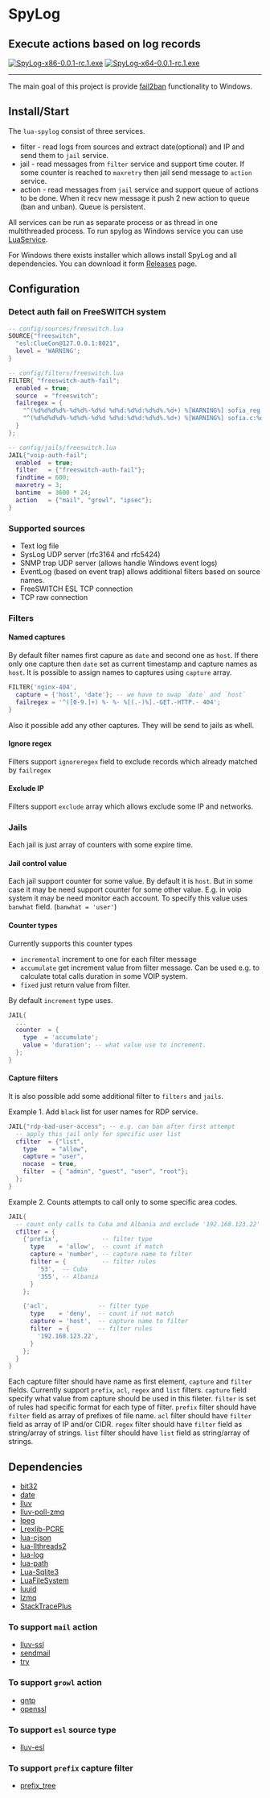 # SpyLog

## Execute actions based on log records

[![SpyLog-x86-0.0.1-rc.1.exe](https://img.shields.io/badge/0.0.1--rc.1-x86-blue.svg)](https://github.com/moteus/lua-spylog/releases/download/v0.0.1-rc.1/SpyLog-x86-0.0.1-rc.1.exe)
[![SpyLog-x64-0.0.1-rc.1.exe](https://img.shields.io/badge/0.0.1--rc.1-x64-blue.svg)](https://github.com/moteus/lua-spylog/releases/download/v0.0.1-rc.1/SpyLog-x64-0.0.1-rc.1.exe)

-----------------------------------------------------------

The main goal of this project is provide [fail2ban](http://www.fail2ban.org) functionality to Windows.

## Install/Start
The `lua-spylog` consist of three services.

 * filter - read logs from sources and extract date(optional) and IP and send them to `jail` service.
 * jail - read messages from `filter` service and support time couter. If some counter is reached to
  `maxretry` then jail send message to `action` service.
 * action - read messages from `jail` service and support queue of actions to be done. When it recv new
  message it push 2 new action to queue (ban and unban). Queue is persistent.

All services can be run as separate process or as thread in one multithreaded process.
To run spylog as Windows service you can use [LuaService](https://github.com/moteus/luaservice).

For Windows there exists installer which allows install SpyLog and all dependencies. You can download
it form [Releases](https://github.com/moteus/lua-spylog/releases) page.

## Configuration

### Detect auth fail on FreeSWITCH system
```Lua
-- config/sources/freeswitch.lua
SOURCE{"freeswitch",
  "esl:ClueCon@127.0.0.1:8021",
  level = 'WARNING';
}
```
```Lua
-- config/filters/freeswitch.lua
FILTER{ "freeswitch-auth-fail";
  enabled = true;
  source  = "freeswitch";
  failregex = {
    "^(%d%d%d%d%-%d%d%-%d%d %d%d:%d%d:%d%d%.%d+) %[WARNING%] sofia_reg.c:%d+ SIP auth failure %([A-Z]+%) on sofia profile %'[^']+%' for %[.-%] from ip ([0-9.]+)%s*$";
    "^(%d%d%d%d%-%d%d%-%d%d %d%d:%d%d:%d%d%.%d+) %[WARNING%] sofia.c:%d+ IP ([0-9.]+) Rejected by acl \"[^\"]*\"%s*$";
  }
};
```
```Lua
-- config/jails/freeswitch.lua
JAIL{"voip-auth-fail";
  enabled  = true;
  filter   = {"freeswitch-auth-fail"};
  findtime = 600;
  maxretry = 3;
  bantime  = 3600 * 24;
  action   = {"mail", "growl", "ipsec"};
}
```

### Supported sources
 * Text log file
 * SysLog UDP server (rfc3164 and rfc5424)
 * SNMP trap UDP server (allows handle Windows event logs)
 * EventLog (based on event trap) allows additional filters based on source names.
 * FreeSWITCH ESL TCP connection
 * TCP raw connection

### Filters

#### Named captures
By default filter names first capure as `date` and second one as `host`.
If there only one capture then `date` set as current timestamp and capture names as `host`.
It is possible to assign names to captures using `capture` array.
```Lua
FILTER{'nginx-404',
  capture = {'host', 'date'}; -- we have to swap `date` and `host`
  failregex = '^([0-9.]+) %- %- %[(.-)%].-GET.-HTTP.- 404';
}
```
Also it possible add any other captures. They will be send to jails as whell.

#### Ignore regex
Filters support `ignoreregex` field to exclude records which already matched by `failregex`

#### Exclude IP
Filters support `exclude` array which allows exclude some IP and networks.

### Jails
Each jail is just array of counters with some expire time.

#### Jail control value
Each jail support counter for some value. By default it is `host`.
But in some case it may be need support counter for some other value.
E.g. in voip system it may be need monitor each account. To specify
this value uses `banwhat` field. (`banwhat = 'user'`)

#### Counter types
Currently supports this counter types

 * `incremental` increment to one for each filter message
 * `accumulate` get increment value from filter message.
   Can be used e.g. to calculate total calls duration in some VOIP system.
 * `fixed` just return value from filter.

By default `increment` type uses.

```Lua
JAIL{
  ...
  counter  = {
    type  = 'accumulate';
    value = 'duration'; -- what value use to increment.
  };
}
```

#### Capture filters
It is also possible add some additional filter to `filters` and `jails`.

Example 1. Add `black` list for user names for RDP service.
```Lua
JAIL{"rdp-bad-user-access"; -- e.g. can ban after first attempt
  -- apply this jail only for specific user list
  cfilter  = {"list",
    type    = "allow",
    capture = "user",
    nocase  = true,
    filter  = { "admin", "guest", "user", "root"};
  };
}
```

Example 2. Counts attempts to call only to some specific area codes.
```Lua
JAIL{
  -- count only calls to Cuba and Albania and exclude '192.168.123.22' host
  cfilter = {
    {'prefix',            -- filter type
      type    = 'allow',  -- count if match
      capture = 'number', -- capture name to filter
      filter = {          -- filter rules
        '53',  -- Cuba 
        '355', -- Albania
      }
    };

    {'acl',              -- filter type
      type    = 'deny',  -- count if not match
      capture = 'host',  -- capture name to filter
      filter  = {        -- filter rules
        '192.168.123.22',
      }
    };
  }
}
```

Each capture filter should have name as first element, `capture` and `filter` fields.
Currently support `prefix`, `acl`, `regex` and `list` filters.
`capture` field specify what value from capture should be used in this fileter.
`filter` is set of rules had specific format for each type of filter.
`prefix` filter should have `filter` field as array of prefixes of file name.
`acl` filter should have `filter` field as array of IP and/or CIDR.
`regex` filter should have `filter` field as string/array of strings.
`list` filter should have `list` field as string/array of strings.


## Dependencies
 - [bit32](https://luarocks.org/modules/siffiejoe/bit32)
 - [date](https://luarocks.org/modules/tieske/date)
 - [lluv](https://luarocks.org/modules/moteus/lluv)
 - [lluv-poll-zmq](https://luarocks.org/modules/moteus/lluv-poll-zmq)
 - [lpeg](https://luarocks.org/modules/gvvaughan/lpeg)
 - [Lrexlib-PCRE](https://luarocks.org/modules/rrt/lrexlib-pcre)
 - [lua-cjson](https://luarocks.org/modules/luarocks/lua-cjson)
 - [lua-llthreads2](https://luarocks.org/modules/moteus/lua-llthreads2)
 - [lua-log](https://luarocks.org/modules/moteus/lua-log)
 - [lua-path](https://luarocks.org/modules/moteus/lua-path)
 - [Lua-Sqlite3](https://luarocks.org/modules/moteus/sqlite3)
 - [LuaFileSystem](https://luarocks.org/modules/hisham/luafilesystem)
 - [luuid](https://luarocks.org/modules/luarocks/luuid)
 - [lzmq](https://luarocks.org/modules/moteus/lzmq)
 - [StackTracePlus](https://luarocks.org/modules/ignacio/stacktraceplus)

### To support `mail` action
 - [lluv-ssl](https://luarocks.org/modules/moteus/lluv-ssl)
 - [sendmail](https://luarocks.org/modules/moteus/sendmail)
 - [try](https://luarocks.org/modules/moteus/try)

### To support `growl` action
 - [gntp](https://luarocks.org/modules/moteus/gntp)
 - [openssl](https://luarocks.org/modules/zhaozg/openssl)

### To support `esl` source type
 - [lluv-esl](https://luarocks.org/modules/moteus/lluv-esl)

### To support `prefix` capture filter
 - [prefix_tree](https://luarocks.org/modules/moteus/prefix_tree)
